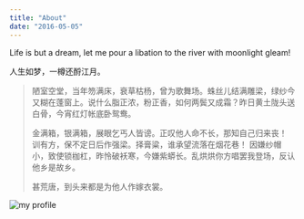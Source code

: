 ```yaml
---
title: "About"
date: "2016-05-05"
---
```


Life is but a dream, let me pour a libation to the river with moonlight gleam!

人生如梦，一樽还酹江月。

> 陋室空堂，当年笏满床，衰草枯杨，曾为歌舞场。蛛丝儿结满雕梁，绿纱今又糊在蓬窗上。说什么脂正浓，粉正香，如何两鬓又成霜？昨日黄土陇头送白骨，今宵红灯帐底卧鸳鸯。
>
> 金满箱，银满箱，展眼乞丐人皆谤。正叹他人命不长，那知自己归来丧！
> 训有方，保不定日后作强梁。择膏粱，谁承望流落在烟花巷！
> 因嫌纱帽小，致使锁枷杠，昨怜破袄寒，今嫌紫蟒长。乱烘烘你方唱罢我登场，反认他乡是故乡。
>
> 甚荒唐，到头来都是为他人作嫁衣裳。

![my profile](img/avatars.jpg)